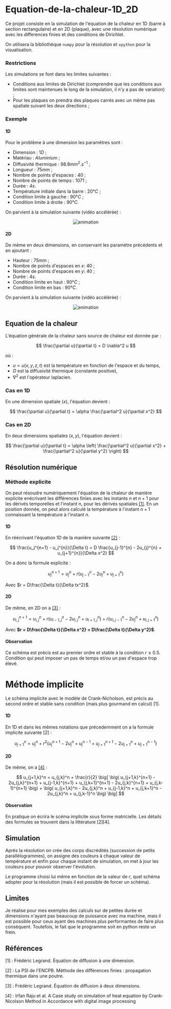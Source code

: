 # Equation-de-la-chaleur-1D_2D
Ce projet consiste en la simulation de l'équation de la chaleur
en 1D (barre à section rectangulaire) et en 2D (plaque), avec une résolution numérique avec les differences finies et des conditions de Dirichlet.

On utilisera la bibliothèque `numpy` pour la résolution et `vpython` pour la visualisation.

### Restrictions
Les simulations se font dans les limites suivantes :

- Conditions aux limites de Dirichlet (comprendre que les conditions aux limites sont maintenues le long de la simulation, il n'y a pas de variation) ;
- Pour les plaques on prendra des plaques carrés avec un même pas spatiale suivant les deux directions ;

### Exemple

#### 1D

Pour le problème à une dimension les paramètres sont :

- Dimension : $1D$ ;
- Matériau : $Aluminium$ ;
- Diffusivité thermique : $98.8 mm^2.s^{-1}$ ;
- Longueur : $75 mm$ ;
- Nombre de points d'espaces : $40$ ;
- Nombre de points de temps : $1071$ ;
- Durée : $4 s$.
- Température initiale dans la barre : $20°C$ ;
- Condition limite à gauche : $90°C$ ;
- Condition limite à droite : $90°C$.

On parvient à la simulation suivante (vidéo accélérée) :

<p align="center">
  <img src="https://github.com/user-attachments/assets/eebaca7a-4c8e-4125-afe5-0e6f511b2a5c" alt="animation" />
</p>

#### 2D

De même en deux dimensions, en conservant les paramètre précédents et en ajoutant :

- Hauteur : $75 mm$ ;
- Nombre de points d'espaces en $x$: $40$ ;
- Nombre de points d'espaces en $y$: $40$ ;
- Durée : $4 s$.
- Condition limite en haut : $90°C$ ;
- Condition limite en bas : $90°C$.

On parvient à la simulation suivante (vidéo accélérée) :

<p align="center">
  <img src="https://github.com/user-attachments/assets/03ae5f2b-6d19-4a5f-ae5e-951a91cb01b8" alt="animation" />
</p>

## Equation de la chaleur

L'équation générale de la chaleur sans source de chaleur est donnée par :

$$
\frac{\partial u}{\partial t} = D \nabla^2 u
$$

où :
- $u = u(x, y, z, t)$ est la température en fonction de l'espace et du temps,
- $D$ est la diffusivité thermique (constante positive),
- $\nabla^2$ est l'opérateur laplacien.

### Cas en 1D

En une dimension spatiale $(x)$, l'équation devient :

$$
\frac{\partial u}{\partial t} = \alpha \frac{\partial^2 u}{\partial x^2}
$$

### Cas en 2D

En deux dimensions spatiales $(x, y)$, l'équation devient :

$$
\frac{\partial u}{\partial t} = \alpha \left( \frac{\partial^2 u}{\partial x^2} + \frac{\partial^2 u}{\partial y^2} \right)
$$

## Résolution numérique
### Méthode explicite 

On peut résoudre numériquement l'équation de la chaleur de manière explicite enécrivant les différences finies avec les instants $n$ et $n+1$ pour les dérivés temporelles et l'instant n, pour les dérivés spatiales [[1]](https://www.f-legrand.fr/scidoc/docmml/numerique/diffusion/methode/diffusion.html). En un position donnée, on peut alors calculé la température à l'instant $n+1$ connaissant la température à l'instant $n$. 


#### 1D

En réécrivant l'équation 1D de la manière suivante [[2]](https://cahier-de-prepa.fr/psi-encpb/download?id=687) :

$$
\frac{u_j^{n+1} - u_j^{n}}{\Delta t} = D \frac{u_{j-1}^{n} - 2u_{j}^{n} + u_{j+1}^{n}}{\Delta x^2}
$$

On a donc la formule explicite :

$$
u_j^{n+1} = u_j^{n} + r (u_{j-1}^{n} - 2u_{j}^{n} + u_{j+1}^{n})
$$

Avec $r = D\frac{\Delta t}{\Delta tx^2}$.
#### 2D

De même, en 2D on a [[3]](https://www.f-legrand.fr/scidoc/docmml/numerique/diffusion/diffusion2d/diffusion2d.html) :

$$
u_{i,j}^{n+1} = u_{i,j}^{n} + r (u_{i-1,j}^{n} - 2u_{i,j}^{n} + u_{i+1,j}^{n}) + r (u_{i,j-1}^{n} - 2u_{j}^{n} + u_{i,j+1}^{n})
$$

Avec **$r = D\frac{\Delta t}{\Delta x^2} = D\frac{\Delta t}{\Delta y^2}$**.

#### Observation
Ce schéma est précis est au premier ordre et stable à la condition $r\leq0.5$. Condition qui peut imposer un pas de temps et/ou un pas d'espace trop élevé.

# Méthode implicite 
Le schéma implicite avec le modèle de Crank-Nicholson, est précis au second ordre et stable sans condition (mais plus gourmand en calcul) [1].

#### 1D
En 1D et dans les mêmes notations que précedemment on a la formule implicite suivante [2] :

$$
u_{j+1}^n = u_j^n + r^2 \big( u_j^{n+1} - 2u_j^n + u_j^{n-1} + u_{j+1}^{n+1} - 2u_{j+1}^n + u_{j+1}^{n-1} \big)
$$

#### 2D
De même, on a [[4]](https://www.ijser.org/researchpaper/A-Case-study-on-simulation-of-heat-equation-by-Crank-Nicolson-Method-in-Accordance-with-digital-image-processing.pdf) :

$$
u_{j+1,k}^n = u_{j,k}^n + \frac{r}{2} \big[ 
    \big( u_{j+1,k}^{n+1} - 2u_{j,k}^{n+1} + u_{j-1,k}^{n+1} + u_{j,k+1}^{n+1} - 2u_{j,k}^{n+1} + u_{j,k-1}^{n+1} \big) + 
    \big( u_{j+1,k}^n - 2u_{j,k}^n + u_{j-1,k}^n + u_{j,k+1}^n - 2u_{j,k}^n + u_{j,k-1}^n \big)
\big]
$$

#### Observation
En pratique on écrira le scéma implicite sous forme matricielle. Les détails des formules se trouvent dans la littérature [2][4].

## Simulation

Après la résolution on crée des corps discrédités (succession de petits parallélogrammes), on assigne des couleurs à chaque valeur de température et enfin pour chaque instant de simulation, on met à jour les couleurs pour pouvoir observer l'évolution.

Le programme choisi lui même en fonction de la valeur de $r$, quel schéma adopter pour la résolution (mais il est possible de forcer un schéma).

## Limites

Je réalise pour mes exemples des calculs sur de petites durée et dimensions n'ayant pas beaucoup de puissance avec ma machine, mais il est possible pour ceux ayant des machines plus performantes de faire plus conséquent. Toutefois, le fait que le programme soit en python reste un frein.

## Références

[1] : Frédéric Legrand. Équation de diffusion à une dimension.

[2] : La PSI de l'ENCPB. Méthode des différences finies : propagation thermique dans une poutre.

[3] : Frédéric Legrand. Équation de diffusion à deux dimensions.

[4] : Irfan Raju et al. A Case study on simulation of heat equation by Crank-Nicolson Method in Accordance with digital image processing
